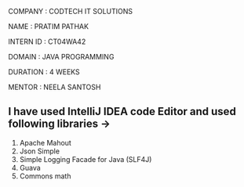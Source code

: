 COMPANY : CODTECH IT SOLUTIONS

NAME : PRATIM PATHAK

INTERN ID : CT04WA42

DOMAIN : JAVA PROGRAMMING

DURATION : 4 WEEKS

MENTOR : NEELA SANTOSH


## I have used IntelliJ IDEA code Editor and used following libraries ->
1. Apache Mahout
2. Json Simple
3. Simple Logging Facade for Java (SLF4J)
4. Guava
5. Commons math

